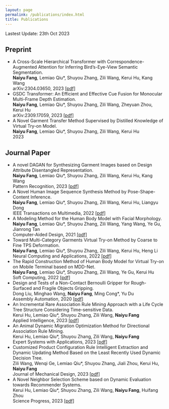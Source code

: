 ```yaml
---
layout: page
permalink: /publications/index.html
title: Publications
---
```


Lastest Update: 23th Oct 2023

## Preprint
- A Cross-Scale Hierarchical Transformer with Correspondence-Augmented Attention for Inferring Bird’s-Eye-View Semantic Segmentation. <br>**Naiyu Fang**, Lemiao Qiu*, Shuyou Zhang, Zili Wang, Kerui Hu, Kang Wang <br>arXiv:2304.03650, 2023 [[pdf]](https://arxiv.org/pdf/2304.03650.pdf)
- GSDC Transformer: An Efficient and Effective Cue Fusion for Monocular Multi-Frame Depth Estimation. <br>**Naiyu Fang**, Lemiao Qiu*, Shuyou Zhang, Zili Wang, Zheyuan Zhou, Kerui Hu <br>arXiv:2309.17059, 2023 [[pdf]](https://arxiv.org/pdf/2309.17059.pdf)
- A Novel Garment Transfer Method Supervised by Distilled Knowledge of Virtual Try-on Model. <br>**Naiyu Fang**, Lemiao Qiu*, Shuyou Zhang, Zili Wang, Kerui Hu <br>2023

## Journal Paper
- A novel DAGAN for Synthesizing Garment Images based on Design Attribute Disentangled Representation.  <br>**Naiyu Fang**, Lemiao Qiu*, Shuyou Zhang, Zili Wang, Kerui Hu, Kang Wang <br> Pattern Recognition, 2023  [[pdf]](https://www.sciencedirect.com/science/article/abs/pii/S0031320322007270)
- A Novel Human Image Sequence Synthesis Method by Pose-Shape-Content Inference.  <br>**Naiyu Fang**, Lemiao Qiu*, Shuyou Zhang, Zili Wang, Kerui Hu, Liangyu Dong <br> IEEE Transactions on Multimedia, 2022 [[pdf]](https://ieeexplore.ieee.org/abstract/document/9903568)
- A Modeling Method for the Human Body Model with Facial Morphology. <br>**Naiyu Fang**, Lemiao Qiu*, Shuyou Zhang, Zili Wang, Yang Wang, Ye Gu, Jianrong Tan <br> Computer-Aided Design, 2021 [[pdf]](https://www.sciencedirect.com/science/article/pii/S0010448521001172)
- Toward Multi-Category Garments Virtual Try-on Method by Coarse to Fine TPS Deformation. <br>**Naiyu Fang**, Lemiao Qiu*, Shuyou Zhang, Zili Wang, Kerui Hu, Heng Li <br> Neural Computing and Applications, 2022 [[pdf]](https://link.springer.com/article/10.1007/s00521-022-07173-w)
- The Rapid Construction Method of Human Body Model for Virtual Try-on on Mobile Terminal based on MDD-Net. <br>**Naiyu Fang**, Lemiao Qiu*, Shuyou Zhang, Zili Wang, Ye Gu, Kerui Hu <br> Soft Computing, 2022 [[pdf]](https://link.springer.com/article/10.1007/s00500-022-07464-3)
- Design and Tests of a Non-Contact Bernoulli Gripper for Rough-Surfaced and Fragile Objects Gripping. <br> Dong Liu, Minghao Wang, **Naiyu Fang**, Ming Cong*, Yu Du <br> Assembly Automation, 2020 [[pdf]](https://link.springer.com/article/10.1007/s00500-022-07464-3)
- An Incremental Rare Association Rule Mining Approach with a Life Cycle Tree Structure Considering Time-sensitive Data. <br> Kerui Hu, Lemiao Qiu*, Shuyou Zhang, Zili Wang, **Naiyu Fang** <br> Applied Intelligence, 2023 [[pdf]](https://link.springer.com/article/10.1007/s10489-022-03978-3)
- An Animal Dynamic Migration Optimization Method for Directional Association Rule Mining. <br> Kerui Hu, Lemiao Qiu*, Shuyou Zhang, Zili Wang, **Naiyu Fang** <br> Expert Systems with Applications, 2023 [[pdf]](https://www.emerald.com/insight/content/doi/10.1108/AA-10-2019-0171/full/html?utm_campaign=Emerald_Engineering_PPV_Dec22_RoN)
- Customized Product Configuration Rule Intelligent Extraction and Dynamic Updating Method Based on the Least Recently Used Dynamic Decision Tree. <br> Zili Wang, Wenqi Ge, Lemiao Qiu*, Shuyou Zhang, Jiali Zhou, Kerui Hu, **Naiyu Fang** <br> Journal of Mechanical Design, 2023 [[pdf]](https://asmedigitalcollection.asme.org/mechanicaldesign/article-abstract/145/5/051701/1154774/Customized-Product-Configuration-Rule-Intelligent)
- A Novel Neighbor Selection Scheme based on Dynamic Evaluation towards Recommender Systems. <br> Kerui Hu, Lemiao Qiu*, Shuyou Zhang, Zili Wang, **Naiyu Fang**, Huifang Zhou <br> Science Progress, 2023 [[pdf]](https://journals.sagepub.com/doi/full/10.1177/00368504231180090)